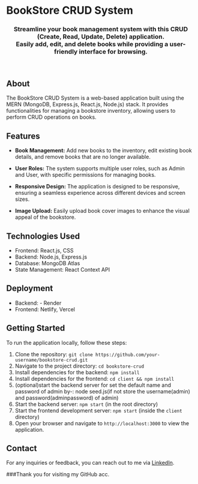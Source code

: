 # BookStore CRUD System

<h3 align="center">
Streamline your book management system with this CRUD (Create, Read, Update, Delete) application.<br>
Easily add, edit, and delete books while providing a user-friendly interface for browsing.
</h3>
<br>

## About

The BookStore CRUD System is a web-based application built using the MERN (MongoDB, Express.js, React.js, Node.js) stack. It provides functionalities for managing a bookstore inventory, allowing users to perform CRUD operations on books.

## Features

- **Book Management:** Add new books to the inventory, edit existing book details, and remove books that are no longer available.
- **User Roles:** The system supports multiple user roles, such as Admin and User, with specific permissions for managing books.

- **Responsive Design:** The application is designed to be responsive, ensuring a seamless experience across different devices and screen sizes.

- **Image Upload:** Easily upload book cover images to enhance the visual appeal of the bookstore.

## Technologies Used

- Frontend: React.js, CSS
- Backend: Node.js, Express.js
- Database: MongoDB Atlas
- State Management: React Context API

## Deployment

- Backend: - Render
- Frontend: Netlify, Vercel

## Getting Started

To run the application locally, follow these steps:

1. Clone the repository: `git clone https://github.com/your-username/bookstore-crud.git`
2. Navigate to the project directory: `cd bookstore-crud`
3. Install dependencies for the backend: `npm install`
4. Install dependencies for the frontend: `cd client && npm install`
5. (optional)start the backend server for set the default name and password of admin by-: node seed.js(if not store the username(admin) and password(adminpassword) of admin)
6. Start the backend server: `npm start` (in the root directory)
7. Start the frontend development server: `npm start` (inside the `client` directory)
8. Open your browser and navigate to `http://localhost:3000` to view the application.

## Contact

For any inquiries or feedback, you can reach out to me via [LinkedIn](https://www.linkedin.com/in/sheikh-anarul-03206124b/).

###Thank you for visiting my GitHub acc.
